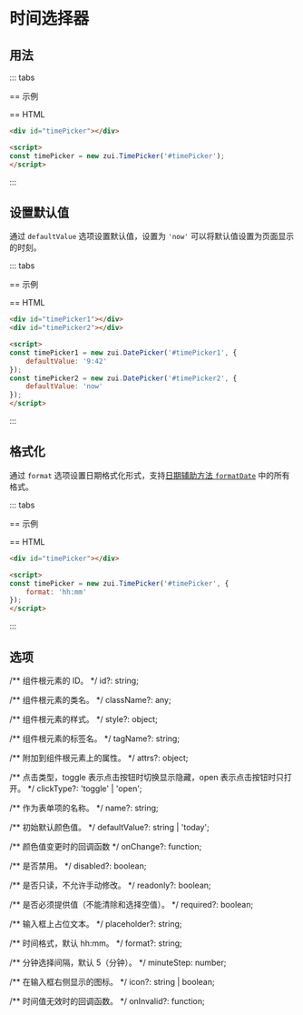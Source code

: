 # 时间选择器

## 用法

::: tabs

== 示例

<Example>
  <div zui-create="timePicker"></div>
</Example>

== HTML

```html
<div id="timePicker"></div>

<script>
const timePicker = new zui.TimePicker('#timePicker');
</script>
```

:::

## 设置默认值

通过 `defaultValue` 选项设置默认值，设置为 `'now'` 可以将默认值设置为页面显示的时刻。

::: tabs

== 示例

<Example className="row gap-3">
  <div zui-create="timePicker" data-default-value="9:42"></div>
  <div zui-create="timePicker" data-default-value="now"></div>
</Example>

== HTML

```html
<div id="timePicker1"></div>
<div id="timePicker2"></div>

<script>
const timePicker1 = new zui.DatePicker('#timePicker1', {
    defaultValue: '9:42'
});
const timePicker2 = new zui.DatePicker('#timePicker2', {
    defaultValue: 'now'
});
</script>
```

:::

## 格式化

通过 `format` 选项设置日期格式化形式，支持[日期辅助方法 `formatDate`](/lib/helpers/helpers/date-helper.html#formatdate) 中的所有格式。

::: tabs

== 示例

<Example>
  <div zui-create="timePicker" data-format="hh:mm"></div>
</Example>

== HTML

```html
<div id="timePicker"></div>

<script>
const timePicker = new zui.TimePicker('#timePicker', {
    format: 'hh:mm'
});
</script>
```

:::

## 选项

<Props>
/** 组件根元素的 ID。 */
id?: string;

/** 组件根元素的类名。 */
className?: any;

/** 组件根元素的样式。 */
style?: object;

/** 组件根元素的标签名。 */
tagName?: string;

/** 附加到组件根元素上的属性。 */
attrs?: object;

/** 点击类型，toggle 表示点击按钮时切换显示隐藏，open 表示点击按钮时只打开。 */
clickType?: 'toggle' | 'open';

/** 作为表单项的名称。 */
name?: string;

/** 初始默认颜色值。 */
defaultValue?: string | 'today';

/** 颜色值变更时的回调函数 */
onChange?: function;

/** 是否禁用。 */
disabled?: boolean;

/** 是否只读，不允许手动修改。 */
readonly?: boolean;

/** 是否必须提供值（不能清除和选择空值）。 */
required?: boolean;

/** 输入框上占位文本。 */
placeholder?: string;

/** 时间格式，默认 hh:mm。 */
format?: string;

/** 分钟选择间隔，默认 5（分钟）。 */
minuteStep: number;

/** 在输入框右侧显示的图标。 */
icon?: string | boolean;

/** 时间值无效时的回调函数。 */
onInvalid?: function;
</Props>
